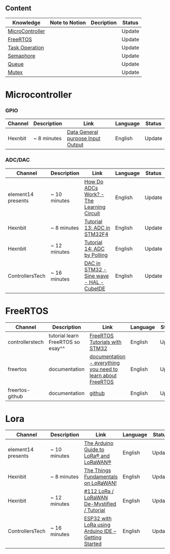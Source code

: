## Content

| Knowledge                           | Note to Notion | Decription | Status |
| ----------------------------------- | -------------- | ---------- | ------ |
| [MicroController](#microcontroller) |                |            | Update |
| [FreeRTOS](#freertos)               |                |            | Update |
| [Task Operation](#task)             |                |            | Update |
| [Semaphore](#semaphore)             |                |            | Update |
| [Queue](#queue)                     |                |            | Update |
| [Mutex](#mutex)                     |                |            | Update |

# Microcontroller

### GPIO

| Channel | Description | Link                                                                             | Language | Status |
| ------- | ----------- | -------------------------------------------------------------------------------- | -------- | ------ |
| Hexnbit | ~ 8 minutes | [Data General purpose Input Output](https://www.youtube.com/watch?v=tjDhmavBGf0) | English  | Update |

### ADC/DAC

| Channel            | Description  | Link                                                                                    | Language | Status |
| ------------------ | ------------ | --------------------------------------------------------------------------------------- | -------- | ------ |
| element14 presents | ~ 10 minutes | [How Do ADCs Work? - The Learning Circuit](https://www.youtube.com/watch?v=g4BvbAKNQ90) | English  | Update |
| Hexnbit            | ~ 8 minutes  | [Tutorial 13: ADC in STM32F4](https://www.youtube.com/watch?v=vIlG_i3GqeU)              | English  | Update |
| Hexnbit            | ~ 12 minutes | [Tutorial 14: ADC by Polling](https://www.youtube.com/watch?v=uUi6JyUuEJA)              | English  | Update |
| ControllersTech    | ~ 16 minutes | [DAC in STM32 - Sine wave - HAL - CubeIDE](https://www.youtube.com/watch?v=6Z1L6ox63j0) | English  | Update |

# FreeRTOS

| Channel         | Description                       | Link                                                                                                       | Language | Status |
| --------------- | --------------------------------- | ---------------------------------------------------------------------------------------------------------- | -------- | ------ |
| controllerstech | tutorial learn FreeRTOS so esay^^ | [FreeRTOS Tutorials with STM32](https://controllerstech.com/freertos-tutorials/)                           | English  | Update |
| freertos        | documentation                     | [documentation - everything you need to learn about FreeRTOS](https://www.youtube.com/watch?v=vIlG_i3GqeU) | English  | Update |
| freertos-github | documentation                     | [github](https://github.com/FreeRTOS/FreeRTOS)                                                             | English  | Update |

# Lora

| Channel            | Description  | Link                                                                                                                             | Language | Status |
| ------------------ | ------------ | -------------------------------------------------------------------------------------------------------------------------------- | -------- | ------ |
| element14 presents | ~ 10 minutes | [The Arduino Guide to LoRa® and LoRaWAN®](https://docs.arduino.cc/learn/communication/lorawan-101/)                              | English  | Update |
| Hexnbit            | ~ 8 minutes  | [The Things Fundamentals on LoRaWAN!](https://www.thethingsnetwork.org/docs/lorawan/)                                            | English  | Update |
| Hexnbit            | ~ 12 minutes | [#112 LoRa / LoRaWAN De-Mystified / Tutorial](https://www.youtube.com/watch?v=hMOwbNUpDQA)                                       | English  | Update |
| ControllersTech    | ~ 16 minutes | [ESP32 with LoRa using Arduino IDE – Getting Started](https://randomnerdtutorials.com/esp32-lora-rfm95-transceiver-arduino-ide/) | English  | Update |
